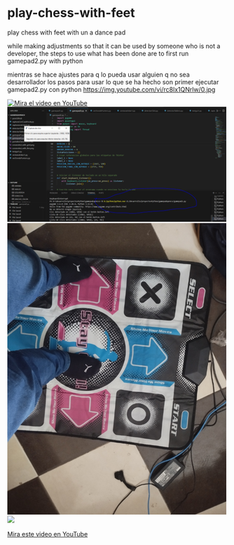 # play-chess-with-feet
play chess with feet with un a dance pad


while making adjustments so that it can be used by someone who is not a developer, the steps to use what has been done are to first run gamepad2.py with python


mientras se hace ajustes para q lo pueda usar alguien q no sea desarrollador los pasos para usar lo que se ha hecho son primer ejecutar gamepad2.py con python
https://img.youtube.com/vi/rc8lx1QNrlw/0.jpg

[![Mira el video en YouTube](https://img.youtube.com/vi/rc8lx1QNrlw/0.jpg)](https://youtu.be/rc8lx1QNrlw)
<img src="trabajoGrafico/tutorial_step1.PNG" width="500"/>
<img src="trabajoGrafico/1726683128125.jpg" width="500"/>
<img src="trabajoGrafico/1726799079547.jpg" width="500"/>

[Mira este video en YouTube](https://www.youtube.com/watch?v=dQw4w9WgXcQ)



